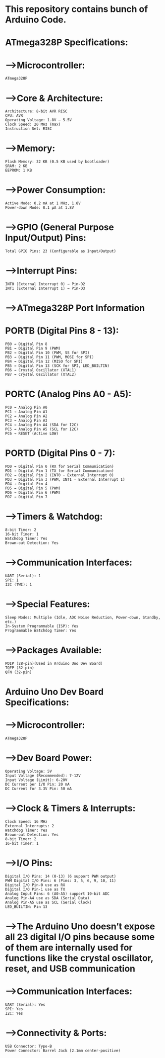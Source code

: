 # This repository contains bunch of Arduino Code.
# ATmega328P Specifications:
# -->Microcontroller:
    ATmega328P

# -->Core & Architecture:
    Architecture: 8-bit AVR RISC
    CPU: AVR
    Operating Voltage: 1.8V – 5.5V
    Clock Speed: 20 MHz (max)
    Instruction Set: RISC

# -->Memory:
    Flash Memory: 32 KB (0.5 KB used by bootloader)
    SRAM: 2 KB
    EEPROM: 1 KB

# -->Power Consumption:
    Active Mode: 0.2 mA at 1 MHz, 1.8V
    Power-down Mode: 0.1 µA at 1.8V

# -->GPIO (General Purpose Input/Output) Pins:
    Total GPIO Pins: 23 (Configurable as Input/Output)

# -->Interrupt Pins:
    INT0 (External Interrupt 0) → Pin-D2
    INT1 (External Interrupt 1) → Pin-D3
    
# -->ATmega328P Port Information

# PORTB (Digital Pins 8 - 13):
    PB0 → Digital Pin 8
    PB1 → Digital Pin 9 (PWM)
    PB2 → Digital Pin 10 (PWM, SS for SPI)
    PB3 → Digital Pin 11 (PWM, MOSI for SPI)
    PB4 → Digital Pin 12 (MISO for SPI)
    PB5 → Digital Pin 13 (SCK for SPI, LED_BUILTIN)
    PB6 → Crystal Oscillator (XTAL1)
    PB7 → Crystal Oscillator (XTAL2)

# PORTC (Analog Pins A0 - A5):
    PC0 → Analog Pin A0
    PC1 → Analog Pin A1
    PC2 → Analog Pin A2
    PC3 → Analog Pin A3
    PC4 → Analog Pin A4 (SDA for I2C)
    PC5 → Analog Pin A5 (SCL for I2C)
    PC6 → RESET (Active LOW)

# PORTD (Digital Pins 0 - 7):
    PD0 → Digital Pin 0 (RX for Serial Communication)
    PD1 → Digital Pin 1 (TX for Serial Communication)
    PD2 → Digital Pin 2 (INT0 - External Interrupt 0)
    PD3 → Digital Pin 3 (PWM, INT1 - External Interrupt 1)
    PD4 → Digital Pin 4
    PD5 → Digital Pin 5 (PWM)
    PD6 → Digital Pin 6 (PWM)
    PD7 → Digital Pin 7
    
# -->Timers & Watchdog:
    8-bit Timer: 2
    16-bit Timer: 1
    Watchdog Timer: Yes
    Brown-out Detection: Yes

# -->Communication Interfaces:
    UART (Serial): 1
    SPI: 1
    I2C (TWI): 1

# -->Special Features:
    Sleep Modes: Multiple (Idle, ADC Noise Reduction, Power-down, Standby, etc.)
    In-System Programmable (ISP): Yes
    Programmable Watchdog Timer: Yes

# -->Packages Available:
    PDIP (28-pin)(Used in Arduino Uno Dev Board)
    TQFP (32-pin)
    QFN (32-pin)


# Arduino Uno Dev Board Specifications:

# -->Microcontroller:
    ATmega328P

# -->Dev Board Power:
    Operating Voltage: 5V
    Input Voltage (Recommended): 7-12V
    Input Voltage (Limit): 6-20V
    DC Current per I/O Pin: 20 mA
    DC Current for 3.3V Pin: 50 mA

# -->Clock & Timers & Interrupts:
    Clock Speed: 16 MHz
    External Interrupts: 2
    Watchdog Timer: Yes
    Brown-out Detection: Yes
    8-bit Timer: 2
    16-bit Timer: 1

# -->I/O Pins:
    Digital I/O Pins: 14 (0-13) (6 support PWM output)
    PWM Digital I/O Pins: 6 (Pins: 3, 5, 6, 9, 10, 11)
    Digital I/O Pin-0 use as RX
    Digital I/O Pin-1 use as TX
    Analog Input Pins: 6 (A0-A5) support 10-bit ADC
    Analog Pin-A4 use as SDA (Serial Data)
    Analog Pin-A5 use as SCL (Serial Clock)
    LED_BUILTIN: Pin 13
    
# -->The Arduino Uno doesn’t expose all 23 digital I/O pins because some of them are internally used for functions like the crystal oscillator, reset, and USB communication

# -->Communication Interfaces:
    UART (Serial): Yes
    SPI: Yes
    I2C: Yes

# -->Connectivity & Ports:
    USB Connector: Type-B
    Power Connector: Barrel Jack (2.1mm center-positive)




